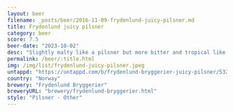 ```yaml
---
layout: beer
filename: _posts/beer/2016-11-09-frydenlund-juicy-pilsner.md
title: Frydenlund juicy pilsner
category: beer
score: 7.5
beer-date: "2023-10-02"
desc: "Slightly malty like a pilsner but more bitter and tropical like a hazy. It’s a tasty mix that goes down easy"
permalink: /beer/:title.html
img: /img/list/frydenlund-juicy-pilsner.jpeg
untappd: "https://untappd.com/b/frydenlund-bryggerier-juicy-pilsner/5322368"
country: "Norway"
brewery: "Frydenlund Bryggerier"
breweryURL: "brewery/frydenlund-bryggerier.html"
style: "Pilsner - Other"
---
```

